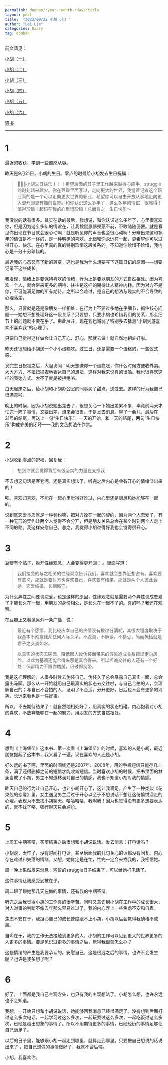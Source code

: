```yaml
---
permalink: douban/:year-:month-:day/:title
layout: post
title:  "2023/09/22 小胡（七）"
author: "Lei Lie"
categories: Diary
tag: douban
---
```



前文请见：

[小胡（一）](https://luwin1127.github.io/douban/2020-01-19/Diary-Hu)

[小胡（二）](https://luwin1127.github.io/douban/2023-02-15/Diary-Hu)

[小胡（三）](https://luwin1127.github.io/douban/2023-04-02/Diary-Hu)

[小胡（四）](https://luwin1127.github.io/douban/2023-06-24/Diary-Hu)

[小胡（五）](https://luwin1127.github.io/douban/2023-07-18/Diary-Hu)

[小胡（六）](https://luwin1127.github.io/douban/2023-08-28/Diary-Hu)

[遗书](https://leilie.top/douban/2023-02-13/Diary)

---

# 1

最近的收获，学到一些自然从容。

昨天是9月21日，小胡的生日。零点的时候给小胡发去生日祝福：

> 🎂🎂🎂小胡生日快乐！！！希望后面的日子里工作越来越得心应手，struggle的时刻越来越少。你在豆瓣里面写过，走向更大的世界，我觉着记者这个职业真的是一个可以走向更大世界的职业，希望你可以自由开放从容地走向更大更开阔更有趣的世界。和你认识这么多年了，这么多年的情谊，很难得！值得珍惜！起码在我的心里很珍惜！总而言之，生日快乐～

我没说的话有很多。其实在话的最后，我想说，和你认识这么多年了，心里很喜欢你，但是因为这么多年的情谊在，让我投鼠忌器畏葸不前，不敢随随便便。就是看见你出现在节目就会很心动啊！就是听见你的声音也会很心动啊！分辨出来这和多年的情谊是不一样的，是一种明确的喜欢。比起和你永远在一起，更希望你可以过得开心、快乐。在心里真的真的特别珍惜这段关系的。不知道你珍惜不珍惜，我内心是十分十分珍惜的。

最近我的心态又有了新的转变，这也是我为什么想要写下这篇日记的原因——想要记录下这些成长。

我发现，情绪上是要保持喜欢的情绪，行为上是要以朋友的方式自然相处。因为喜欢一个人，就会带来更多的期待，往往是这样的期待让人精神内耗。因为对方不是你，不可能满足你的所有期待。之所以会难过，是自己的想法与现实的不合导致的心理落差。

那么，只要就是还是像朋友一样相处，在行为上不要过多地在乎细节，抓住核心问题——她想不想处理好这一段关系？只要想，只要小胡也珍惜我们的关系，那么细节上的问题就不要在乎了。由此展开，现在我也减弱了特别多去猜测“小胡到底喜欢不喜欢我”的心理了。

只要自己觉得这样做会让自己开心、舒心，那就去做！就自然地相处好啦。

昨天还很想给小胡送一个小小蛋糕吃。过生日，还是需要一个蛋糕的，一些仪式感，

发完生日祝福之后，大胆发问：明天想送你一个蛋糕吃，你什么时候方便收外卖。大大方方、不扭扭捏捏地表达自己的想法，这样对我来说真的很酷。我也很喜欢这样的表达方式。大不了就是被拒绝咯。

白天起床之后，给小胡和小胡办公室的同事买了甜点，送过去。这样的行为我自己很满意啦。

晚上的时候，因为小胡说她出差去了，很想关心一下她出差累不累，毕竟前两天才忙完一阵子事情，又要出差，想来会很累。于是发去消息。聊了一会儿，最后在21号的结尾，再送上一句“生日快乐”。一天的开始，和一天的结尾，两句“生日快乐”构成完美的闭环——我的文艺想法在作祟。 

# 2

小胡收到零点的祝福，回复我：

> 想到你就会觉得背后有很坚实的力量在支撑我

不去想这句话是客套呢，还是真实想法了。听完之后内心是会有开心的情绪溢出来的！

唉。喜欢归喜欢，不能在一起心里觉得好难过，内心里还是很想和她能够在一起的。

说到底恋爱本质就是一种契约嘛，把对方拴在一起的契约，因为两个人恋爱了，有一种无形的契约让两个人觉得不会分开，但是朋友关系总会在某个时刻两个人走上不同的路。我这样安慰自己。总之，我觉得小胡过得好我也会觉得很开心。

# 3

豆瓣有个贴子，[抛开性缘观念，人会变得更开阔！ ](https://www.douban.com/group/topic/295020886/)。里面写道：

> 我们接受的与之相关的性缘观念告诉我们，喜欢就会想靠近想占有，喜欢要有意义，那就是要对方也喜欢自己，喜欢要有结果，那就是两个人彼此合适，恋爱结婚，长相厮守。

为什么异性之间要谈恋爱，也是这样的原因，性缘观念就是需要两个异性谈成恋爱了才能长久在一起，用朋友的身份相处，是长久在一起不了的。真的吗？我还在观察。

在豆瓣上又看见另外一条广播，说：

> 最近有个感悟，我比较庆幸自己的热情没有被过分消耗，其很大程度取决于我基本不刻意维系任何人际关系。不臆测，不解读，不猜忌，简而概括就是君子之交淡如水。
>
> 以真实的状态去碰面，降低因人设伪装而带来的假象造成关系错误走向风险，以此为基调还能合得来那是真合得来。所以坦诚交往的人还有一个好处：保留精力不跟你瞎掰，识破即狗带。

我是这样理解的。人很多时候去伪装自己，伪装久了总会暴露自己真实一面，总会露出马脚。那么从一开始就用自己最真实的状态去交往啦，与自己合拍的人，会理解自己的；与自己不合拍的人，证明了不合适，分开更好，日后也不会有更多的消耗，长远来看也是一件好事。

所以，不去期待结果了！就自然地相处好了，用真实的状态相碰。内心抱着对小胡的喜欢，不放弃能够在一起的努力，用朋友的方式自然相处。

# 4

想到《上海堡垒》这本书。第一次看《上海堡垒》的时候，喜欢的人是小胡，最近朋友提起了这本书，我又看了一遍，现在喜欢的人还是小胡。

好久远的书了啊，里面的时间线还是2007年、2008年，用的手机短信只能存几十条，满了还得删掉之前的短信才能收新短信。当时喜欢小胡的时候，把书里面的林澜当成了小胡，男主不知道林澜对自己的情感，我也不知道小胡对我的情感。

昨天自己的行为让自己开心，也让小胡开心了，这让我满足。产生了一种类似《花束般的恋爱》里，女主遇见男主后过于开心以至于不想说话不想让这份愉悦溜走的心理。表现为不去找小胡聊天。哈哈哈哈，我啊我！因为也觉得没有更多想要表达的，就不找了咯，强行聊天只会尴尬。

# 5

上周五中期答辩，答辩结束之后很想和小胡说说话。发去消息：打电话吗？

小胡说，太忙了，没有时间打电话。甚至后面我的几句关心的话都没有回复。内心存在难过和失落的情绪。又想，她肯定是在忙，忙完一定会来找我的，我相信她。

周一晚上果然发来消息：短暂的struggle日子结束了，可以给她打电话了。

这件事情让我感受到被在乎。

周二聊了聊她那几天在做的事情，还有我的中期答辩。

听完之后我觉得小胡的工作真的很辛苦。同时又意识到小胡在工作中的成长很大，对人对事的判断不像去年那么容易难过了。我的内心浮上一些焦虑不安和自卑。

焦虑不安在于，我担心自己的成长速度跟不上小胡，小胡以后会觉得我幼稚不成熟。

自卑在于，我的工作无法接触到更多的人，小胡的工作可以见到更大的世界更多的人更多的事情。要是见识过更多的事情之后，觉得我很菜怎么办？

这些情绪的产生是我要承认的。安慰自己，这是很远之后的事情，也许不会发生呢？也许是我多想了呢？

# 6

好了，上面都是我自己主观念头，也只有我的主观想法了。小胡怎么想，也许永远也不会知道。

我想，一开始只想和小胡说说话，她能够回我消息已经很满足了。没有想到后面打过这么多次电话，一起学习过这么多次，一起玩耍过这么多次，一起吃饭过这么多次，已经是超出想象的事情了。所以不用期待更多的事情，已经经历的事情足够让自己满足了。

以后的日子里，能够跟小胡一起走到哪里，就算走到哪里。只要把自己想说的话说出来了 ，把自己想做的事情做好了，我就不会后悔。

小胡，我喜欢你。
